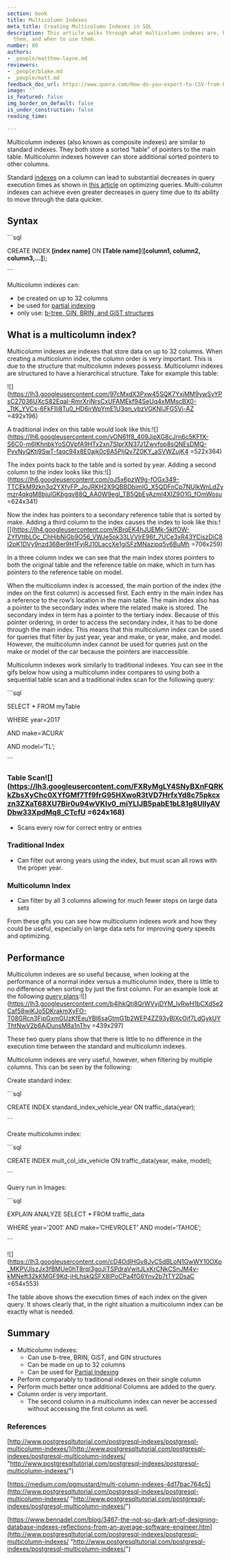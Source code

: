 ```yaml
---
section: book
title: Multicolumn Indexes
meta_title: Creating Multicolumn Indexes in SQL
description: This article walks through what multicolumn indexes are, how to make
  them, and when to use them.
number: 80
authors:
- _people/matthew-layne.md
reviewers:
- _people/blake.md
- _people/matt.md
feedback_doc_url: https://www.quora.com/How-do-you-export-to-CSV-from-PostgreSQL
image: ''
is_featured: false
img_border_on_default: false
is_under_construction: false
reading_time: 

---
```

Multicolumn indexes (also known as composite indexes) are similar to standard indexes. They both store a sorted “table” of pointers to the main table. Multicolumn indexes however can store additional sorted pointers to other columns.

Standard [indexes](https://dataschool.com/sql-optimization/how-indexing-works/) on a column can lead to substantial decreases in query execution times as shown in [this article](https://dataschool.com/sql-optimization/optimization-using-explain/) on optimizing queries. Multi-column indexes can achieve even greater decreases in query time due to its ability to move through the data quicker.

## Syntax

\`\`\`sql

CREATE INDEX **\[index name\]** ON **\[Table name\]**(**\[column1, column2, column3,...\]**);

\`\`\`

Multicolumn indexes can:

* be created on up to 32 columns
* be used for [partial indexing](https://dataschool.com/sql-optimization/partial-indexes/)
* only use: [b-tree, GIN, BRIN, and GiST structures](https://www.postgresql.org/docs/current/indexes-types.html)

## What is a multicolumn index?

Multicolumn indexes are indexes that store data on up to 32 columns. When creating a multicolumn index, the column order is very important. This is due to the structure that multicolumn indexes possess. Multicolumn indexes are structured to have a hierarchical structure. Take for example this table:

![](https://lh3.googleusercontent.com/97cMxdX3Pxw45SQK7YxjMM9ywSvYPsC27036UXcS82EqaI-RmrXrjNrsCxUFAMEkf94SeUq4xMMscBX0-_TtK_YVCs-6FkFlli8Tu0_HD6irWpYmE1U3qn_ybzVGKNIJFG5Vi-AZ =492x196)

A traditional index on this table would look like this:![](https://lh6.googleusercontent.com/vON61f8_409JipXG8cJrn6c5KFfX-S6C0-m6IKhnbkYoSOVpfA9HTx2xn7SIprXN37J1Zwvfop8sQNEsDMQ-PvvNyQKtj9SwT-faqc94x8E0ajk0c6A5PljQv7Z0KY_aSVWZujK4 =522x364)

The index points back to the table and is sorted by year. Adding a second column to the index looks like this:![](https://lh6.googleusercontent.com/oJ5x6pzW9g-fOGx349-TTCEkM9zkn3q2YXfvFP_JoJRKH2X9QBBDbimIG_X5QDFnCp7NUIkWnLdZymzr4qkgM8bjuIGKbgqv88Q_AA0W9egl_TB5QbEyAzml4XIZ9O1G_fOmWosu =624x341)

Now the index has pointers to a secondary reference table that is sorted by make. Adding a third column to the index causes the index to look like this:![](https://lh4.googleusercontent.com/KBrqEK4hJUEMk-5kIfOW-ZYfVttbLOc_ChHjbNiGb9O56_VWJe5ok33LVVIrE96f_7UCe3xR43YCiszDiC8I2pK1DVy9nzd36Ber9H1FvjRJ10LaccXe1giSFzMNazipq5v6BuMh =706x259)

In a three column index we can see that the main index stores pointers to both the original table and the reference table on make, which in turn has pointers to the reference table on model.

When the multicolumn index is accessed, the main portion of the index (the index on the first column) is accessed first. Each entry in the main index has a reference to the row‘s location in the main table. The main index also has a pointer to the secondary index where the related make is stored. The secondary index in term has a pointer to the tertiary index. Because of this pointer ordering, in order to access the secondary index, it has to be done through the main index. This means that this multicolumn index can be used for queries that filter by just year, year and make, or year, make, and model. However, the multicolumn index cannot be used for queries just on the make or model of the car because the pointers are inaccessible.

Multicolumn indexes work similarly to traditional indexes. You can see in the gifs below how using a multicolumn index compares to using both a sequential table scan and a traditional index scan for the following query:

\`\`\`sql

SELECT * FROM myTable

WHERE year=2017

AND make=’ACURA’

AND model=‘TL’;

\`\`\`

### Table Scan![](https://lh3.googleusercontent.com/FXRyMgLY4SNyBXnFQRKkZbsXyChc0XYfGMf7Tf9frG95HXwoR3tVD7HrfxYd8c75pkcxzn3ZXaT68XU7Bir0u94wVKIv0_miYLIJB5pabE1bL81g8UllyAVDbw33XpdMq8_CTcfU =624x168)

* Scans every row for correct entry or entries

### Traditional Index

* Can filter out wrong years using the index, but must scan all rows with the proper year.

### Multicolumn Index

* Can filter by all 3 columns allowing for much fewer steps on large data sets

From these gifs you can see how multicolumn indexes work and how they could be useful, especially on large data sets for improving query speeds and optimizing.

## Performance

Multicolumn indexes are so useful because, when looking at the performance of a normal index versus a multicolumn index, there is little to no difference when sorting by just the first column. For an example look at the following [query plans](https://dataschool.com/sql-optimization/what-is-a-query-plan/):![](https://lh3.googleusercontent.com/b4lhkQtj8QrWVyjDYM_lvRwH1bCXd5e2Caf58wjKJo5DKrakmXyFO-T08GRcn3FjpGxmGUzKfEeuYBl6saGtmG1b2WEP4ZZ93yBlXcOif7LdGykUYThtNwV2b6AjDunsM8a1nThy =439x297)

These two query plans show that there is little to no difference in the execution time between the standard and multicolumn indexes.

Multicolumn indexes are very useful, however, when filtering by multiple columns. This can be seen by the following:

Create standard index:

\`\`\`sql

CREATE INDEX standard_index_vehicle_year ON traffic_data(year);

\`\`\`

Create multicolumn index:

\`\`\`sql

CREATE INDEX mult_col_idx_vehicle ON traffic_data(year, make, model);

\`\`\`

Query run in Images:

\`\`\`sql

EXPLAIN ANALYZE SELECT * FROM traffic_data

WHERE year=’2001’ AND make=’CHEVROLET’ AND model=’TAHOE’;

\`\`\`

![](https://lh3.googleusercontent.com/cD4OdIHGv8JvC5dBLoN1GwWY10OXp_MKPVJlszJx3fBMUe0hT8rqI3goJiTSPdraVwitJLxKrCNkCSnJM4v-kMNeft32kKMGF9Kd-jHLhskQSFX8IPoCPa4fG6Ynv2b7tTY2DsaC =654x553)

The table above shows the execution times of each index on the given query. It shows clearly that, in the right situation a multicolumn index can be exactly what is needed.

## Summary

* Multicolumn indexes:
  * Can use b-tree, BRIN, GiST, and GIN structures
  * Can be made on up to 32 columns
  * Can be used for [Partial Indexing](https://dataschool.com/sql-optimization/partial-indexes/)
* Perform comparably to traditional indexes on their single column
* Perform much better once additional Columns are added to the query.
* Column order is very important.
  * The second column in a multicolumn index can never be accessed without accessing the first column as well.

### References

[http://www.postgresqltutorial.com/postgresql-indexes/postgresql-multicolumn-indexes/](http://www.postgresqltutorial.com/postgresql-indexes/postgresql-multicolumn-indexes/ "http://www.postgresqltutorial.com/postgresql-indexes/postgresql-multicolumn-indexes/")

[https://medium.com/pgmustard/multi-column-indexes-4d17bac764c5](http://www.postgresqltutorial.com/postgresql-indexes/postgresql-multicolumn-indexes/ "http://www.postgresqltutorial.com/postgresql-indexes/postgresql-multicolumn-indexes/")

[https://www.bennadel.com/blog/3467-the-not-so-dark-art-of-designing-database-indexes-reflections-from-an-average-software-engineer.htm](http://www.postgresqltutorial.com/postgresql-indexes/postgresql-multicolumn-indexes/ "http://www.postgresqltutorial.com/postgresql-indexes/postgresql-multicolumn-indexes/")